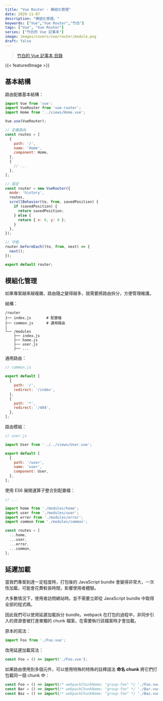 ```yaml
---
title: "Vue Router - 模組化管理"
date: 2020-11-07
description: "模組化管理。"
keywords: ["Vue","Vue Router","竹白"]
tags: ["Vue", "Vue Router"]
series: ["竹白的 Vue 記事本"]
image: images/covers/vue/router/module.png
draft: false
---
```


>[竹白的 Vue 記事本 目錄](/posts/vue/menu/)

<!--more-->
{{< featuredImage >}}

## 基本結構

路由配置基本結構：

```javascript
import Vue from 'vue';
import VueRouter from 'vue-router';
import Home from '../views/Home.vue';

Vue.use(VueRouter);

// 定義路由
const routes = [
  {
    path: '/',
    name: 'Home',
    component: Home,
  },
  {
    // ...
  },
];

// 設定
const router = new VueRouter({
  mode: 'history',
  routes,
  scrollBehavior(to, from, savedPosition) {
    if (savedPosition) {
      return savedPosition;
    } else {
      return { x: 0, y: 0 };
    }
  },
});

// 守衛
router.beforeEach((to, from, next) => {
  next();
});

export default router;
```

## 模組化管理

如果專案越來越複雜，路由隨之變得越多，就需要將路由拆分，方便管理維護。

結構：
```
/router
├── index.js       # 配置檔
├── common.js      # 通用路由
|
└── /modules
    ├── index.js
    ├── home.js
    ├── user.js
    ├── ...
```


通用路由：
```javascript
// common.js

export default [
  {
    path: '/',
    redirect: '/index',
  },
  {
    path: '*',
    redirect: '/404',
  },
];
```

路由模組：
```javascript
// user.js

import User from '../../views/User.vue';

export default [
  {
    path: '/user',
    name: 'user',
    component: User,
  },
];
```

使用 ES6 展開運算子整合到配置檔：
```javascript
// ...

import home from './modules/home';
import user from './modules/user';
import error from './modules/error';
import common from './modules/common';

const routes = [
  ...home,
  ...user,
  ...error,
  ...common,
];
```

## 延遲加載

當我們專案到達一定程度時，打包後的 JavaScript bundle 會變得非常大，一次性加載，可能會花費較長時間，影響使用者體驗。

大多數情況下，使用者訪問網站時。並不需要立即從 JavaScript bundle 中取得全部的程式碼。

因此我們可以使用延遲加載拆分 bundle。webpack 在打包的過程中，非同步引入的資源會被打進單獨的 chunk 檔案，在需要執行該檔案時才會加載。

原本的寫法：
```javascript
import Foo from './Foo.vue';
```

改用延遲加載寫法：
```javascript
const Foo = () => import('./Foo.vue');
```


如果路由使用到多個元件，可以使用特殊的特殊的註釋語法
 **命名 chunk** 將它們打包載同一個 chunk 中：
```javascript
const Foo = () => import(/* webpackChunkName: "group-foo" */ './Foo.vue');
const Bar = () => import(/* webpackChunkName: "group-foo" */ './Bar.vue');
const Baz = () => import(/* webpackChunkName: "group-foo" */ './Baz.vue');
```